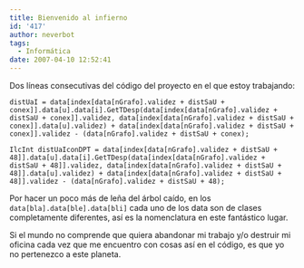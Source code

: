 ```yaml
---
title: Bienvenido al infierno
id: '417'
author: neverbot
tags:
  - Informática
date: 2007-04-10 12:52:41
---
```


Dos líneas consecutivas del código del proyecto en el que estoy trabajando:

```
distUaI = data[index[data[nGrafo].validez + distSaU + conex]].data[u].data[i].GetTDesp(data[index[data[nGrafo].validez + distSaU + conex]].validez, data[index[data[nGrafo].validez + distSaU + conex]].data[u].validez) + data[index[data[nGrafo].validez + distSaU + conex]].validez - (data[nGrafo].validez + distSaU + conex);

IlcInt distUaIconDPT = data[index[data[nGrafo].validez + distSaU + 48]].data[u].data[i].GetTDesp(data[index[data[nGrafo].validez + distSaU + 48]].validez, data[index[data[nGrafo].validez + distSaU + 48]].data[u].validez) + data[index[data[nGrafo].validez + distSaU + 48]].validez - (data[nGrafo].validez + distSaU + 48);
```

Por hacer un poco más de leña del árbol caído, en los `data[bla].data[ble].data[bli]` cada uno de los data son de clases completamente diferentes, así es la nomenclatura en este fantástico lugar.

Si el mundo no comprende que quiera abandonar mi trabajo y/o destruir mi oficina cada vez que me encuentro con cosas así en el código, es que yo no pertenezco a este planeta.
